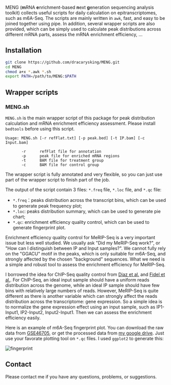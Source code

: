 
MENG (**m**RNA **e**nrichment-based **n**ext **g**eneration sequencing analysis toolkit) collects useful scripts for daily calculation on epitranscriptomes, such as m6A-Seq. The scripts are mainly written in `awk`, fast, and easy to be joined together using pipe. In addition, several wrapper scripts are also provided, which can be simply used to calculate peak distributions across different mRNA parts, assess the mRNA enrichment efficiency, ... 

## Installation
```bash
git clone https://github.com/dracarysking/MENG.git
cd MENG
chmod a+x *.awk *.sh
export PATH=/path/to/MENG:$PATH
```
## Wrapper scripts

### MENG.sh
`MENG.sh` is the main wrapper script of this package for peak distribution calculation and mRNA enrichment efficiency assessment. Please install `bedtools` before using this script.

```
Usage: MENG.sh [-r refFlat.txt] [-p peak.bed] [-t IP.bam] [-c Input.bam]

       -r      refFlat file for annotation
       -p      peak file for enriched mRNA regions
       -t      BAM file for treatment group
       -c      BAM file for control group
```
The wrapper script is fully annotated and very flexible, so you can just use part of the wrapper script to finish part of the job.

The output of the script contain 3 files: `*.freq` file, `*.loc` file, and `*.qc` file:
- `*.freq`：peaks distribution across the transcript bins, which can be used to generate peak frequency plot;
- `*.loc`: peaks distribution summary, which can be used to generate pie chart;
- `*.qc`: enrichment efficiency quality control, which can be used to generate fingerprint plot.

Enrichment efficiency quality control for MeRIP-Seq is a very important issue but less well studied. We usually ask "Did my MeRIP-Seq work?", or "How can I distinguish between IP and Input samples?". We cannot fully rely on the "GGACU" motif in the peaks, which is only suitable for m6A-Seq, and strongly affected by the chosen "background" sequences. What we need is a simple and robust tool to assess the enrichment efficiency for MeRIP-Seq.

I borrowed the idea for ChIP-Seq quality control from [Diaz et al.](https://github.com/songlab/chance/wiki/CHANCE-Manual#checking-the-strength-of-enrichment-in-the-ip) and [Fidel et al.](https://deeptools.readthedocs.io/en/latest/content/tools/plotFingerprint.html). For ChIP-Seq, an ideal input sample should have a uniform reads distribution across the genome, while an ideal IP sample should have few bins with relatively large numbers of reads. However, MeRIP-Seq is quite different as there is another variable which can strongly affect the reads distribution across the transcriptome: gene expression. So a simple idea is to normalize the gene expression effect using an input sample, such as IP1-Input1, IP2-Input2, Input2-Input1. Then we can assess the enrichment efficiency easily.

Here is an example of m6A-Seq fingerprint plot. You can download the raw data from [GSE46705](https://www.ncbi.nlm.nih.gov/geo/query/acc.cgi?acc=GSE46705), or get the processed data from [my google drive](https://drive.google.com/drive/folders/1CxDysblxT3GojH7RTn3naY7gxYqo5gKA?usp=sharing). Just use your favorate plotting tool on `*.qc` files. I used `ggplot2` to generate this:

![fingerprint](MENG/blob/master/PNG_QC.png)

## Contact
Please contact me if you have any questions, problems, or suggestions.
